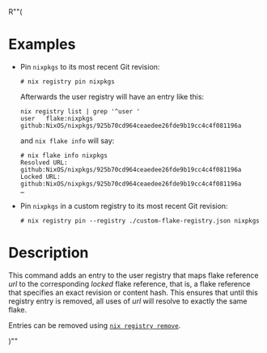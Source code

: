 R""(

# Examples

* Pin `nixpkgs` to its most recent Git revision:

  ```console
  # nix registry pin nixpkgs
  ```

  Afterwards the user registry will have an entry like this:

  ```console
  nix registry list | grep '^user '
  user   flake:nixpkgs github:NixOS/nixpkgs/925b70cd964ceaedee26fde9b19cc4c4f081196a
  ```

  and `nix flake info` will say:

  ```console
  # nix flake info nixpkgs
  Resolved URL:  github:NixOS/nixpkgs/925b70cd964ceaedee26fde9b19cc4c4f081196a
  Locked URL:    github:NixOS/nixpkgs/925b70cd964ceaedee26fde9b19cc4c4f081196a
  …
  ```

* Pin `nixpkgs` in a custom registry to its most recent Git revision:

  ```console
  # nix registry pin --registry ./custom-flake-registry.json nixpkgs
  ```


# Description

This command adds an entry to the user registry that maps flake
reference *url* to the corresponding *locked* flake reference, that
is, a flake reference that specifies an exact revision or content
hash. This ensures that until this registry entry is removed, all uses
of *url* will resolve to exactly the same flake.

Entries can be removed using [`nix registry
remove`](./nix3-registry-remove.md).

)""
